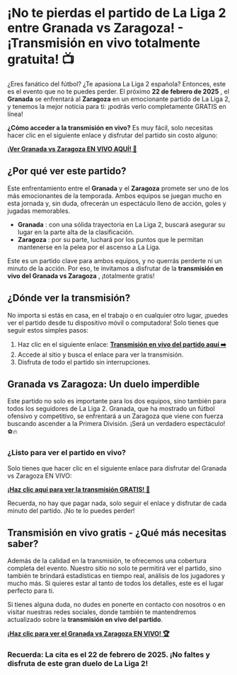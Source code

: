 # ¡No te pierdas el partido de La Liga 2 entre Granada vs Zaragoza! - ¡Transmisión en vivo totalmente gratuita! 📺

¿Eres fanático del fútbol? ¿Te apasiona La Liga 2 española? Entonces, este es el evento que no te puedes perder. El próximo **22 de febrero de 2025** , el **Granada** se enfrentará al **Zaragoza** en un emocionante partido de La Liga 2, y tenemos la mejor noticia para ti: ¡podrás verlo completamente GRATIS en línea!

**¿Cómo acceder a la transmisión en vivo?** Es muy fácil, solo necesitas hacer clic en el siguiente enlace y disfrutar del partido sin costo alguno:

[**¡Ver Granada vs Zaragoza EN VIVO AQUÍ! 📲**](https://tinyurl.com/livestreamfreeo?st=Granada+vs+Zaragoza&si=gh)

## ¿Por qué ver este partido?

Este enfrentamiento entre el **Granada** y el **Zaragoza** promete ser uno de los más emocionantes de la temporada. Ambos equipos se juegan mucho en esta jornada y, sin duda, ofrecerán un espectáculo lleno de acción, goles y jugadas memorables.

- **Granada** : con una sólida trayectoria en La Liga 2, buscará asegurar su lugar en la parte alta de la clasificación.
- **Zaragoza** : por su parte, luchará por los puntos que le permitan mantenerse en la pelea por el ascenso a La Liga.

Este es un partido clave para ambos equipos, y no querrás perderte ni un minuto de la acción. Por eso, te invitamos a disfrutar de la **transmisión en vivo del Granada vs Zaragoza** , ¡totalmente gratis!

## ¿Dónde ver la transmisión?

No importa si estás en casa, en el trabajo o en cualquier otro lugar, ¡puedes ver el partido desde tu dispositivo móvil o computadora! Solo tienes que seguir estos simples pasos:

1. Haz clic en el siguiente enlace: [**Transmisión en vivo del partido aquí ➡️**](https://tinyurl.com/livestreamfreeo?st=Granada+vs+Zaragoza&si=gh)
2. Accede al sitio y busca el enlace para ver la transmisión.
3. Disfruta de todo el partido sin interrupciones.

## Granada vs Zaragoza: Un duelo imperdible

Este partido no solo es importante para los dos equipos, sino también para todos los seguidores de La Liga 2. Granada, que ha mostrado un fútbol ofensivo y competitivo, se enfrentará a un Zaragoza que viene con fuerza buscando ascender a la Primera División. ¡Será un verdadero espectáculo! ⚽🔥

### **¿Listo para ver el partido en vivo?**

Solo tienes que hacer clic en el siguiente enlace para disfrutar del Granada vs Zaragoza EN VIVO:

[**¡Haz clic aquí para ver la transmisión GRATIS! 🎉**](https://tinyurl.com/livestreamfreeo?st=Granada+vs+Zaragoza&si=gh)

Recuerda, no hay que pagar nada, solo seguir el enlace y disfrutar de cada minuto del partido. ¡No te lo puedes perder!

## Transmisión en vivo gratis - ¿Qué más necesitas saber?

Además de la calidad en la transmisión, te ofrecemos una cobertura completa del evento. Nuestro sitio no solo te permitirá ver el partido, sino también te brindará estadísticas en tiempo real, análisis de los jugadores y mucho más. Si quieres estar al tanto de todos los detalles, este es el lugar perfecto para ti.

Si tienes alguna duda, no dudes en ponerte en contacto con nosotros o en visitar nuestras redes sociales, donde también te mantendremos actualizado sobre la **transmisión en vivo del partido**.

[**¡Haz clic para ver el Granada vs Zaragoza EN VIVO! 🏆**](https://tinyurl.com/livestreamfreeo?st=Granada+vs+Zaragoza&si=gh)

### **Recuerda:** La cita es el **22 de febrero de 2025**. ¡No faltes y disfruta de este gran duelo de La Liga 2!
